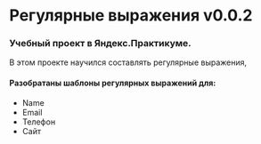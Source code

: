 # Регулярные выражения v0.0.2
### Учебный проект в Яндекс.Практикуме. <br/>
В этом проекте научился составлять регулярные выражения, <br/>
#### Разобратаны шаблоны регулярных выражений для:
* Name
* Email
* Телефон
* Сайт
